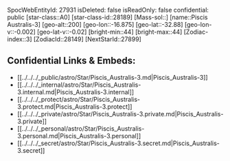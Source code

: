 ﻿---
location: [-32.88,-16.875,200]
type: Star
tags:
- astro/Star

---
SpocWebEntityId: 27931
isDeleted: false
isReadOnly: false
confidential: public
[star-class::A0]
[star-class-id::28189]
[Mass-sol::]
[name::Piscis Australis-3]
[geo-alt::200]
[geo-lon::-16.875]
[geo-lat::-32.88]
[geo-lon-v::-0.002]
[geo-lat-v::-0.02]
[bright-min::44]
[bright-max::44]
[Zodiac-index::3]
[ZodiacId::28149]
[NextStarId::27899]



## Confidential Links & Embeds: 
- [[../../../_public/astro/Star/Piscis_Australis-3.md|Piscis_Australis-3]] 
- [[../../../_internal/astro/Star/Piscis_Australis-3.internal.md|Piscis_Australis-3.internal]] 
- [[../../../_protect/astro/Star/Piscis_Australis-3.protect.md|Piscis_Australis-3.protect]] 
- [[../../../_private/astro/Star/Piscis_Australis-3.private.md|Piscis_Australis-3.private]] 
- [[../../../_personal/astro/Star/Piscis_Australis-3.personal.md|Piscis_Australis-3.personal]] 
- [[../../../_secret/astro/Star/Piscis_Australis-3.secret.md|Piscis_Australis-3.secret]] 
